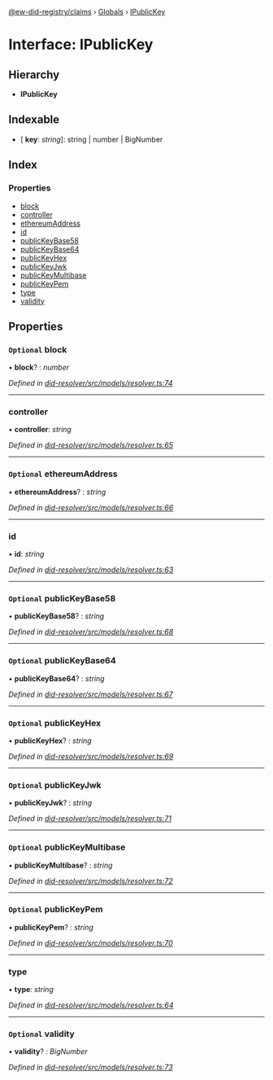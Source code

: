 [@ew-did-registry/claims](../README.md) › [Globals](../globals.md) › [IPublicKey](ipublickey.md)

# Interface: IPublicKey

## Hierarchy

* **IPublicKey**

## Indexable

* \[ **key**: *string*\]: string | number | BigNumber

## Index

### Properties

* [block](ipublickey.md#optional-block)
* [controller](ipublickey.md#controller)
* [ethereumAddress](ipublickey.md#optional-ethereumaddress)
* [id](ipublickey.md#id)
* [publicKeyBase58](ipublickey.md#optional-publickeybase58)
* [publicKeyBase64](ipublickey.md#optional-publickeybase64)
* [publicKeyHex](ipublickey.md#optional-publickeyhex)
* [publicKeyJwk](ipublickey.md#optional-publickeyjwk)
* [publicKeyMultibase](ipublickey.md#optional-publickeymultibase)
* [publicKeyPem](ipublickey.md#optional-publickeypem)
* [type](ipublickey.md#type)
* [validity](ipublickey.md#optional-validity)

## Properties

### `Optional` block

• **block**? : *number*

*Defined in [did-resolver/src/models/resolver.ts:74](https://github.com/energywebfoundation/ew-did-registry/blob/f6d3180/packages/did-resolver/src/models/resolver.ts#L74)*

___

###  controller

• **controller**: *string*

*Defined in [did-resolver/src/models/resolver.ts:65](https://github.com/energywebfoundation/ew-did-registry/blob/f6d3180/packages/did-resolver/src/models/resolver.ts#L65)*

___

### `Optional` ethereumAddress

• **ethereumAddress**? : *string*

*Defined in [did-resolver/src/models/resolver.ts:66](https://github.com/energywebfoundation/ew-did-registry/blob/f6d3180/packages/did-resolver/src/models/resolver.ts#L66)*

___

###  id

• **id**: *string*

*Defined in [did-resolver/src/models/resolver.ts:63](https://github.com/energywebfoundation/ew-did-registry/blob/f6d3180/packages/did-resolver/src/models/resolver.ts#L63)*

___

### `Optional` publicKeyBase58

• **publicKeyBase58**? : *string*

*Defined in [did-resolver/src/models/resolver.ts:68](https://github.com/energywebfoundation/ew-did-registry/blob/f6d3180/packages/did-resolver/src/models/resolver.ts#L68)*

___

### `Optional` publicKeyBase64

• **publicKeyBase64**? : *string*

*Defined in [did-resolver/src/models/resolver.ts:67](https://github.com/energywebfoundation/ew-did-registry/blob/f6d3180/packages/did-resolver/src/models/resolver.ts#L67)*

___

### `Optional` publicKeyHex

• **publicKeyHex**? : *string*

*Defined in [did-resolver/src/models/resolver.ts:69](https://github.com/energywebfoundation/ew-did-registry/blob/f6d3180/packages/did-resolver/src/models/resolver.ts#L69)*

___

### `Optional` publicKeyJwk

• **publicKeyJwk**? : *string*

*Defined in [did-resolver/src/models/resolver.ts:71](https://github.com/energywebfoundation/ew-did-registry/blob/f6d3180/packages/did-resolver/src/models/resolver.ts#L71)*

___

### `Optional` publicKeyMultibase

• **publicKeyMultibase**? : *string*

*Defined in [did-resolver/src/models/resolver.ts:72](https://github.com/energywebfoundation/ew-did-registry/blob/f6d3180/packages/did-resolver/src/models/resolver.ts#L72)*

___

### `Optional` publicKeyPem

• **publicKeyPem**? : *string*

*Defined in [did-resolver/src/models/resolver.ts:70](https://github.com/energywebfoundation/ew-did-registry/blob/f6d3180/packages/did-resolver/src/models/resolver.ts#L70)*

___

###  type

• **type**: *string*

*Defined in [did-resolver/src/models/resolver.ts:64](https://github.com/energywebfoundation/ew-did-registry/blob/f6d3180/packages/did-resolver/src/models/resolver.ts#L64)*

___

### `Optional` validity

• **validity**? : *BigNumber*

*Defined in [did-resolver/src/models/resolver.ts:73](https://github.com/energywebfoundation/ew-did-registry/blob/f6d3180/packages/did-resolver/src/models/resolver.ts#L73)*
